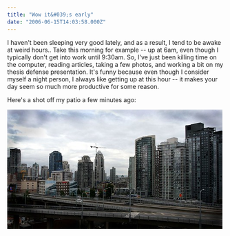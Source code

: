 ```yaml
---
title: "Wow it&#039;s early"
date: "2006-06-15T14:03:58.000Z"
---
```


I haven't been sleeping very good lately, and as a result, I tend to be awake at weird hours.. Take this morning for example -- up at 6am, even though I typically don't get into work until 9:30am. So, I've just been killing time on the computer, reading articles, taking a few photos, and working a bit on my thesis defense presentation. It's funny because even though I consider myself a night person, I always like getting up at this hour -- it makes your day seem so much more productive for some reason.

Here's a shot off my patio a few minutes ago:

[![MorningShots 007](images/167681294_47770c2ecc.jpg)](http://www.flickr.com/photos/duanestorey/167681294/)
